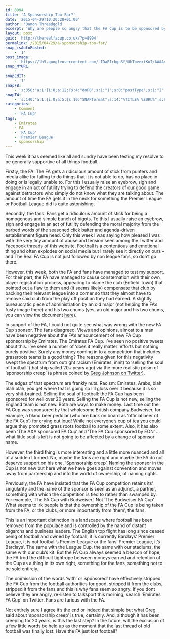 ```yaml
---
id: 8994
title: 'A Sponsorship Too Far?'
date: '2015-04-29T10:20:28+01:00'
author: 'Damon Threadgold'
excerpt: 'Why are people so angry that the FA Cup is to be sponsored by Emirates? Has the removal of one word, ''sponsored'', lost football forever?'
layout: post
guid: 'http://therealfacup.co.uk/?p=8994'
permalink: /2015/04/29/a-sponsorship-too-far/
snap_isAutoPosted:
    - '1'
post_image:
    - 'https://lh5.googleusercontent.com/-IDaBIrhgnSY/UhTbvexfKuI/AAAAAAAADd8/X7lKqGVCn4A/w756-h504-no/cup.jpg'
snap_MYURL:
    - ''
snapEdIT:
    - '1'
snapFB:
    - 's:356:"a:1:{i:0;a:12:{s:4:"doFB";s:1:"1";s:8:"postType";s:1:"I";s:10:"AttachPost";s:1:"2";s:10:"SNAPformat";s:15:"%EXCERPT% %URL%";s:9:"isAutoImg";s:1:"A";s:8:"imgToUse";s:0:"";s:9:"isAutoURL";s:1:"A";s:8:"urlToUse";s:0:"";s:11:"isPrePosted";s:1:"1";s:8:"isPosted";s:1:"1";s:4:"pgID";s:30:"156412412358_10153253180362359";s:5:"pDate";s:19:"2015-04-29 09:20:45";}}";'
snapTW:
    - 's:140:"a:1:{i:0;a:5:{s:10:"SNAPformat";s:14:"%TITLE% %SURL%";s:8:"attchImg";s:1:"0";s:9:"isAutoImg";s:1:"A";s:8:"imgToUse";s:0:"";s:4:"doTW";i:0;}}";'
categories:
    - Comment
    - 'FA Cup'
tags:
    - Emirates
    - FA
    - 'FA Cup'
    - 'Premier League'
    - sponsorship
---
```


This week it has seemed like all and sundry have been testing my resolve to be generally supportive of all things football.

Firstly, the FA. The FA gets a ridiculous amount of stick from punters and media alike for failing to do things that it is not able to do, has no place in doing or is legally unable to. For this I usually raise an eyebrow, sigh and engage in an act of futility trying to defend the creators of our good game against detractors who simply do not know what they are talking about. The amount of time the FA gets it in the neck for something the Premier League or Football League did is quite astonishing.

Secondly, the fans. Fans get a ridiculous amount of stick for being a homogenous and simple bunch of bigots. To this I usually raise an eyebrow, sigh and engage in an act of futility defending the moral majority from the barbed words of the seasoned click baiter and agenda-driven establishment figure head. Only this week I was saying how pleased I was with the very tiny amount of abuse and tension seen among the Twitter and Facebook threads of this website. Football is a contentious and emotional thing and often explodes on social media but I rarely see it directly on ours – and The Real FA Cup is not just followed by non league fans, so don’t go there.

However, this week, both the FA and fans have managed to test my support. For their part, the FA have managed to cause consternation with their own player registration process, appearing to blame the club (Enfield Town) that pointed out a flaw to them and (it seems likely) compensate that club by backing their relevant league into a corner so that they almost have to remove said club from the play off position they had earned. A slightly bureaucratic piece of administration by an old major (not helping the FA’s fusty image there) and his two chums (yes, an old major and his two chums, you can view the document [here](http://t.co/zecudCdXIS)).

In support of the FA, I could not quite see what was wrong with the new FA Cup sponsor. The fans disagreed. Views and opinions, almost to a man have been negative about the FA’s announcement of new FA Cup sponsorship by Emirates. The Emirates FA Cup. I’ve seen no positive tweets about this. I’ve seen a number of ‘does it really matter’ efforts but nothing purely positive. Surely any money coming in to a competition that includes grassroots teams is a good thing? The reasons given for this negativity swept the spectrum from outright racism (Emirates, innit) to ‘selling the soul of football’ (that ship sailed 20+ years ago) via the more realistic prism of ‘sponsorship creep’ (a phrase coined by [Greg Johnson on Twitter](https://twitter.com/gregianjohnson/status/593323873640304640)).

The edges of that spectrum are frankly nuts. Racism: Emirates, Arabs, blah blah blah, you get where that is going so I’ll gloss over it because it is so very shit-brained. Selling the soul of football: the FA Cup has been sponsored for well over 20 years. Selling the FA Cup is not new, selling the England team is not new. Both are ways to make money. Last time out the FA Cup was sponsored by that wholesome British company Budweiser, for example, a bland beer peddlar (who are back on board as ‘official beer of the FA Cup’) for crying out loud! While not everyone’s cup of tea you could argue they promoted grass roots football to some extent. Also, it has also been ‘The AXA sponsored FA Cup’ and ‘The FA Cup sponsored by EON’ … what little soul is left is not going to be affected by a change of sponsor name.

However, the third thing is more interesting and a little more nuanced and all of a sudden I turned. No, maybe the fans are right and maybe the FA do not deserve support on his one. ‘Sponsorship creep’. Naming the sponsor in the Cup is not new but here what we have goes against convention and moves away from partnership and into the world of ownership, of naming rights.

Previously, the FA have insisted that the FA Cup competition retains its’ singularity and the name of the sponsor is seen as an adjunct, a partner, something with which the competition is tied to rather than swamped by. For example, ‘The FA Cup with Budweiser’. Not ‘The Budweiser FA Cup’. What seems to irk people is that the ownership of the FA Cup is being taken from the FA, or the clubs, or more importantly from ‘them’, the fans.

This is an important distinction in a landscape where football has been removed from the populace and is controlled by the hand of distant oligarchs and business leaders. The English top flight has long since ceased being of football and owned by football, it is currently Barclays’ Premier League, it is not football’s Premier League or the fans’ Premier League, it’s Barclays’. The same with the League Cup, the same with our stadiums, the same with our club’s kit. But the FA Cup always seemed a beacon of hope, the FA trod the difficult tightrope between moneys earned and retention of the Cup as a thing in its own right, something for the fans, something not to be sold entirely.

The ommission of the words ‘with’ or ’sponsored’ have effectively stripped the FA Cup from the football authorities for good, stripped it from the clubs, stripped it from the fans and this is why fans seem so angry. If you dont believe they are angry, re-listen to talksport this morning, search ‘Emirates FA Cup’ on Twitter. Fans are furious with the FA.

Not entirely sure I agree it’s the end or indeed that simple but what Greg said about ’sponsorship creep’ is true, certainly. And, although it has been creeping for 20 years, is this the last step? In the future, will the exclusion of a few little words be held up as the moment that the last thread of old football was finally lost. Have the FA just lost football?